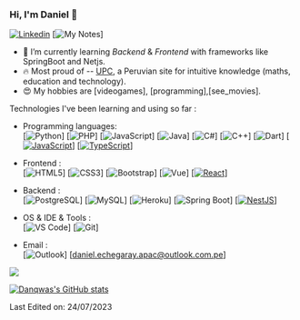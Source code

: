 ### Hi, I'm Daniel 👋 

[![Linkedin](https://img.shields.io/badge/-LinkedIn-blue?style=flat&logo=Linkedin&logoColor=white&link=https://www.linkedin.com/in/dinhanhthi/)](https://www.linkedin.com/in/daniel-jes%C3%BAs-echegaray-apac-a21942228/)
[![My Notes](https://img.shields.io/badge/-My%20Notes-009e22?style=flat&logo=data:image/png;base64,iVBORw0KGgoAAAANSUhEUgAAAA4AAAARCAQAAABHwVUUAAAAxklEQVQYlYWROw6BQRSFp1LRW4BaqUCswAJsQYJoJDQsAI0VSIgIpUKjIgqxAIlGoSXexPNz+ecvMDi3uvnmzD0zVymFkwI9ui/Vo4JH4SDEhE9diSkCZMkzZ0Wblq6pwBspJdcGWUgzJEqDOk3S1DTES5IyGwbi37FmL0eqNnQToc+RMQkZkCVHnI4NXYQZcZZmz/ZZOy429JGhJIHepQP5ZeKn/jr1zJMZWmkPZmi9c/ktUNCAtNP625kZ/tqKeuQtmvd5B5bhnUU8EVlfAAAAAElFTkSuQmCC&link=https://tenor.com/view/kirby-headphones-dance-cute-shaking-gif-17762158)]


- 🌱 I’m currently learning *Backend* & *Frontend* with frameworks like SpringBoot and Netjs.
- 🔥 Most proud of -- [UPC](https://www.upc.edu.pe/), a Peruvian site for intuitive knowledge (maths, education and technology).
- 😍 My hobbies are [videogames], [programming],[see_movies].
        

Technologies I've been learning and using so far :

- Programming languages: <br />
    [![Python](https://img.shields.io/badge/Python-FFD43B?style=for-the-badge&logo=python&logoColor=blue)]
    [![PHP](https://img.shields.io/badge/PHP-777BB4?style=for-the-badge&logo=php&logoColor=white)]
    [![JavaScript](https://img.shields.io/badge/JavaScript-323330?style=for-the-badge&logo=javascript&logoColor=F7DF1E)]
    [![Java](https://img.shields.io/badge/Java-ED8B00?style=for-the-badge&logo=java&logoColor=white)]
    [![C#](https://img.shields.io/badge/C%23-239120?style=for-the-badge&logo=c-sharp&logoColor=white)]
    [![C++](https://img.shields.io/badge/C%2B%2B-00599C?style=for-the-badge&logo=c%2B%2B&logoColor=white)]
    [![Dart](https://img.shields.io/badge/Dart-0175C2?style=for-the-badge&logo=dart&logoColor=white)]
    [[![JavaScript](https://img.shields.io/badge/JavaScript-323330?style=for-the-badge&logo=javascript&logoColor=F7DF1E)](https://developer.mozilla.org/en-US/docs/Web/JavaScript)]
    [[![TypeScript](https://img.shields.io/badge/TypeScript-007ACC?style=for-the-badge&logo=typescript&logoColor=white)](https://www.typescriptlang.org/)]

   

- Frontend : <br />
    [![HTML5](https://img.shields.io/badge/HTML5-E34F26?style=for-the-badge&logo=html5&logoColor=white)]
    [![CSS3](https://img.shields.io/badge/CSS3-1572B6?style=for-the-badge&logo=css3&logoColor=white)]
    [![Bootstrap](https://img.shields.io/badge/Bootstrap-563D7C?style=for-the-badge&logo=bootstrap&logoColor=white)]
    [![Vue](https://img.shields.io/badge/Vue.js-35495E?style=for-the-badge&logo=vuedotjs&logoColor=4FC08D)]
    [[![React](https://img.shields.io/badge/React-61DAFB?style=for-the-badge&logo=react&logoColor=white)](https://reactjs.org)]
- Backend : <br />
    [![PostgreSQL](https://img.shields.io/badge/PostgreSQL-316192?style=for-the-badge&logo=postgresql&logoColor=white)]
    [![MySQL](https://img.shields.io/badge/MySQL-005C84?style=for-the-badge&logo=mysql&logoColor=white)]
    [![Heroku](https://img.shields.io/badge/Heroku-430098?style=for-the-badge&logo=heroku&logoColor=white)]
    [![Spring Boot](https://img.shields.io/badge/Spring_Boot-F2F4F9?style=for-the-badge&logo=spring-boot)]
    [[![NestJS](https://img.shields.io/badge/NestJS-E0234E?style=for-the-badge&logo=nestjs&logoColor=white)](https://nestjs.com)]

- OS & IDE & Tools : <br />
    [![VS Code](https://img.shields.io/badge/Visual_Studio_Code-0078D4?style=for-the-badge&logo=visual%20studio%20code&logoColor=white)]
    [![Git](https://img.shields.io/badge/GIT-E44C30?style=for-the-badge&logo=git&logoColor=white)]
- Email : <br/>
    [![Outlook](https://img.shields.io/badge/Outlook-0078D4?style=for-the-badge&logo=microsoft-outlook&logoColor=white)]
    [daniel.echegaray.apac@outlook.com.pe]

[![](https://visitcount.itsvg.in/api?id=danqwas&label=Profile%20Views&color=1&icon=5&pretty=true)](https://visitcount.itsvg.in)


[![Danqwas's GitHub stats](https://github-readme-stats.vercel.app/api?username=danqwas&show_icons=true&theme=monokai)](https://github.com/danqwas/github-readme-stats)

Last Edited on: 24/07/2023
